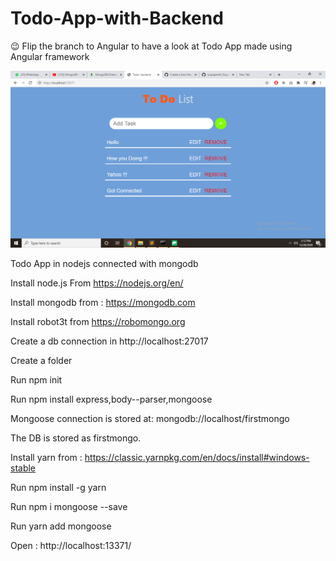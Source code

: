 # Todo-App-with-Backend

😉 Flip the branch to Angular to have a look at Todo App made using Angular framework 

<img src="Todo app.png">

Todo App in nodejs connected with mongodb 

Install node.js From https://nodejs.org/en/

Install mongodb from : https://mongodb.com

Install robot3t from https://robomongo.org 

Create a db connection in http://localhost:27017

Create a folder 

Run npm init 

Run npm install express,body--parser,mongoose 

Mongoose connection is stored at: mongodb://localhost/firstmongo 

The DB is stored as firstmongo.

Install yarn from : https://classic.yarnpkg.com/en/docs/install#windows-stable 

Run npm install -g yarn

Run npm i mongoose --save

Run yarn add mongoose

Open : http://localhost:13371/ 

